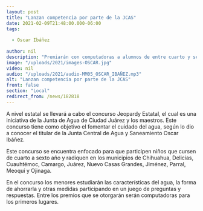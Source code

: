 ```yaml
---
layout: post
title: "Lanzan competencia por parte de la JCAS"
date: 2021-02-09T21:48:00.000-06:00
tags:
  
  - Oscar Ibáñez
  
author: nil
description: "Premiarán con computadoras a alumnos de entre cuarto y sexto grado."
image: "/uploads/2021/images-OSCAR.jpg"
video: nil
audio: "/uploads/2021/audio-MM05_OSCAR_IBAÑEZ.mp3"
alt: "Lanzan competencia por parte de la JCAS"
front: false
section: "Local"
redirect_from: /news/182818
---
```


A nivel estatal se llevará a cabo el concurso Jeopardy Estatal, el cual es una iniciativa de la Junta de Agua de Ciudad Juárez y los maestros. Este concurso tiene como objetivo el fomentar el cuidado del agua, según lo dio a conocer el titular de la Junta Central de Agua y Saneamiento Oscar Ibáñez.

Este concurso se encuentra enfocado para que participen niños que cursen de cuarto a sexto año y radiquen en los municipios de Chihuahua, Delicias, Cuauhtémoc, Camargo, Juárez, Nuevo Casas Grandes, Jiménez, Parral, Meoquí y Ojinaga.

En el concurso los menores estudiarán las características del agua, la forma de ahorrarla y otras medidas participando en un juego de preguntas y respuestas. Entre los premios que se otorgarán serán computadoras para los primeros lugares. 
